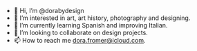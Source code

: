 - 👋 Hi, I’m @dorabydesign
- 👀 I’m interested in art, art history, photography and designing.
- 🌱 I’m currently learning Spanish and improving Italian.
- 💞️ I’m looking to collaborate on design projects.
- 📫 How to reach me dora.fromer@icloud.com.

<!---
dorabydesign/dorabydesign is a ✨ special ✨ repository because its `README.md` (this file) appears on your GitHub profile.
You can click the Preview link to take a look at your changes.
--->
